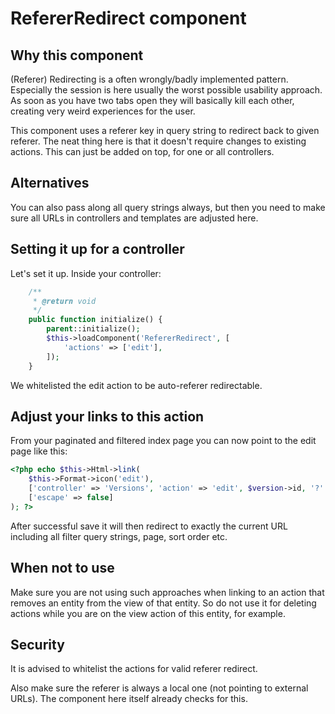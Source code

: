 # RefererRedirect component

## Why this component
(Referer) Redirecting is a often wrongly/badly implemented pattern.
Especially the session is here usually the worst possible usability approach.
As soon as you have two tabs open they will basically kill each other, creating very weird experiences for the user.

This component uses a referer key in query string to redirect back to given referer.
The neat thing here is that it doesn't require changes to existing actions. This can just be
added on top, for one or all controllers.

## Alternatives
You can also pass along all query strings always, but then you need to make sure all URLs in controllers and templates are adjusted here.

## Setting it up for a controller
Let's set it up. Inside your controller:
```php
    /**
     * @return void
     */
    public function initialize() {
        parent::initialize();
        $this->loadComponent('RefererRedirect', [
            'actions' => ['edit'],
        ]);
    }
```
We whitelisted the edit action to be auto-referer redirectable.

## Adjust your links to this action

From your paginated and filtered index page you can now point to the edit page like this:

```php
<?php echo $this->Html->link(
    $this->Format->icon('edit'),
    ['controller' => 'Versions', 'action' => 'edit', $version->id, '?' => ['ref' => $this->getRequest()->getRequestTarget()]],
    ['escape' => false]
); ?>
```

After successful save it will then redirect to exactly the current URL including all filter query strings, page, sort order etc.


## When not to use
Make sure you are not using such approaches when linking to an action that removes an entity from the view of that entity.
So do not use it for deleting actions while you are on the view action of this entity, for example.

## Security
It is advised to whitelist the actions for valid referer redirect.

Also make sure the referer is always a local one (not pointing to external URLs).
The component here itself already checks for this.
